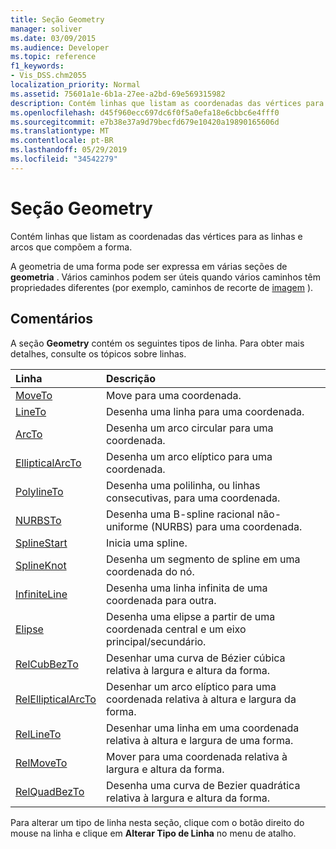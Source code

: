 ```yaml
---
title: Seção Geometry
manager: soliver
ms.date: 03/09/2015
ms.audience: Developer
ms.topic: reference
f1_keywords:
- Vis_DSS.chm2055
localization_priority: Normal
ms.assetid: 75601a1e-6b1a-27ee-a2bd-69e569315982
description: Contém linhas que listam as coordenadas das vértices para as linhas e arcos que compõem a forma.
ms.openlocfilehash: d45f960ecc697dc6f0f5a0efa18e6cbbc6e4fff0
ms.sourcegitcommit: e7b38e37a9d79becfd679e10420a19890165606d
ms.translationtype: MT
ms.contentlocale: pt-BR
ms.lasthandoff: 05/29/2019
ms.locfileid: "34542279"
---
```

# <a name="geometry-section"></a>Seção Geometry

Contém linhas que listam as coordenadas das vértices para as linhas e arcos que compõem a forma. 
  
A geometria de uma forma pode ser expressa em várias seções de **geometria** . Vários caminhos podem ser úteis quando vários caminhos têm propriedades diferentes (por exemplo, caminhos de recorte de [imagem](clippingpath-cell-foreign-image-info-section.md) ). 
  
## <a name="remarks"></a>Comentários

A seção **Geometry** contém os seguintes tipos de linha. Para obter mais detalhes, consulte os tópicos sobre linhas. 
  
|Linha|Descrição|
|:-----|:-----|
|[MoveTo](moveto-row-geometry-section.md) <br/> |Move para uma coordenada.  <br/> |
|[LineTo](lineto-row-geometry-section.md) <br/> |Desenha uma linha para uma coordenada.  <br/> |
|[ArcTo](arcto-row-geometry-section.md) <br/> |Desenha um arco circular para uma coordenada.  <br/> |
|[EllipticalArcTo](ellipticalarcto-row-geometry-section.md) <br/> |Desenha um arco elíptico para uma coordenada.  <br/> |
|[PolylineTo](polylineto-row-geometry-section.md) <br/> |Desenha uma polilinha, ou linhas consecutivas, para uma coordenada.  <br/> |
|[NURBSTo](nurbsto-row-geometry-section.md) <br/> |Desenha uma B-spline racional não-uniforme (NURBS) para uma coordenada.  <br/> |
|[SplineStart](splinestart-row-geometry-section.md) <br/> |Inicia uma spline.  <br/> |
|[SplineKnot](splineknot-row-geometry-section.md) <br/> |Desenha um segmento de spline em uma coordenada do nó.  <br/> |
|[InfiniteLine](infiniteline-row-geometry-section.md) <br/> |Desenha uma linha infinita de uma coordenada para outra.  <br/> |
|[Elipse](ellipse-row-geometry-section.md) <br/> |Desenha uma elipse a partir de uma coordenada central e um eixo principal/secundário.  <br/> |
|[RelCubBezTo](relcubbezto-row-geometry-section.md) <br/> |Desenhar uma curva de Bézier cúbica relativa à largura e altura da forma.  <br/> |
|[RelEllipticalArcTo](relellipticalarcto-row-geometry-section.md) <br/> |Desenhar um arco elíptico para uma coordenada relativa à altura e largura da forma.  <br/> |
|[RelLineTo](rellineto-row-geometry-section.md) <br/> |Desenhar uma linha em uma coordenada relativa à altura e largura de uma forma.  <br/> |
|[RelMoveTo](relmoveto-row-geometry-section.md) <br/> |Mover para uma coordenada relativa à largura e altura da forma.  <br/> |
|[RelQuadBezTo](relquadbezto-row-geometry-section.md) <br/> |Desenha uma curva de Bezier quadrática relativa à largura e altura da forma.  <br/> |
   
Para alterar um tipo de linha nesta seção, clique com o botão direito do mouse na linha e clique em **Alterar Tipo de Linha** no menu de atalho. 
  

